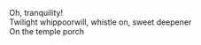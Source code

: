Oh, tranquility!    
Twilight whippoorwill, whistle on, sweet deepener    
On the temple porch    

